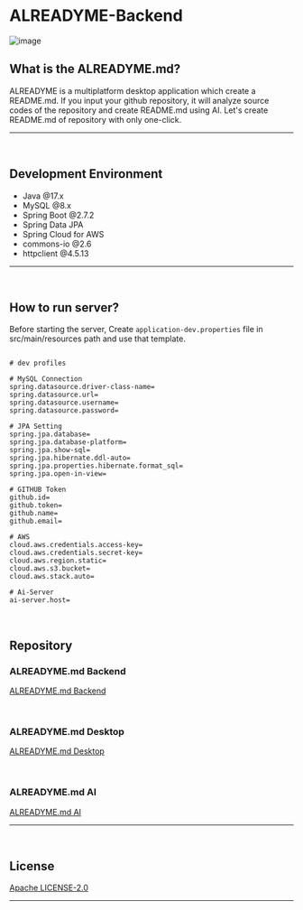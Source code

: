 # ALREADYME-Backend

![image](https://user-images.githubusercontent.com/72238126/190327489-31753722-2449-4889-9544-a811acb5577f.png)
## What is the ALREADYME.md?
ALREADYME is a multiplatform desktop application which create a README.md. If you input your github repository, it will analyze source codes of the repository and create README.md using AI. Let's create README.md of repository with only one-click.

---

<br>

## Development Environment
- Java @17.x
- MySQL @8.x
- Spring Boot @2.7.2
- Spring Data JPA
- Spring Cloud for AWS
- commons-io @2.6
- httpclient @4.5.13

---

<br>

## How to run server?
Before starting the server, Create `application-dev.properties` file in src/main/resources path and use that template.

``` properties

# dev profiles

# MySQL Connection
spring.datasource.driver-class-name=
spring.datasource.url=
spring.datasource.username=
spring.datasource.password=

# JPA Setting
spring.jpa.database=
spring.jpa.database-platform=
spring.jpa.show-sql=
spring.jpa.hibernate.ddl-auto=
spring.jpa.properties.hibernate.format_sql=
spring.jpa.open-in-view=

# GITHUB Token
github.id=
github.token=
github.name=
github.email=

# AWS
cloud.aws.credentials.access-key=
cloud.aws.credentials.secret-key=
cloud.aws.region.static=
cloud.aws.s3.bucket=
cloud.aws.stack.auto=

# Ai-Server
ai-server.host=

```

<br>

## Repository

### ALREADYME.md Backend

[ALREADYME.md Backend](https://github.com/readme-generator/alreadyme-backend)

<br>

### ALREADYME.md Desktop

[ALREADYME.md Desktop](https://github.com/readme-generator/alreadyme-desktop)

<br>

### ALREADYME.md AI

[ALREADYME.md AI](https://github.com/readme-generator/alreadyme-ai-research)

---

<br>

## License

[Apache LICENSE-2.0](https://github.com/readme-generator/alreadyme-backend/blob/develop/LICENCE)

---
